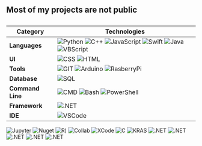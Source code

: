 ## Most of my projects are not public

<!--
**gavinkress/gavinkress** is a ✨ _special_ ✨ repository because its `README.md` (this file) appears on your GitHub profile.


https://img.shields.io/badge/C-00599C?style=for-the-badge&logo=c&logoColor=white
- 🔭 I’m currently working on ...
- 🌱 I’m currently learning ...
- 👯 I’m looking to collaborate on ...
- 🤔 I’m looking for help with ...
- 💬 Ask me about ...
- 📫 How to reach me: ...
- 😄 Pronouns: ...
- ⚡ Fun fact: ...
-->
##
| **Category**  | **Technologies** |
|---------------|------------------|
| **Languages**   | ![Python](https://img.shields.io/badge/-Python-3776AB?style=flat-square&logo=python&logoColor=white) ![C++](https://img.shields.io/badge/-C++-00599C?style=flat-square&logo=c%2B%2B&logoColor=white) ![JavaScript](https://img.shields.io/badge/-JavaScript-F7DF1E?style=flat-square&logo=javascript&logoColor=black) ![Swift](https://img.shields.io/badge/-Swift-FA7343?style=flat-square&logo=swift&logoColor=white) ![Java](https://img.shields.io/badge/-Java-007396?style=flat-square&logo=java&logoColor=white) ![VBScript](https://img.shields.io/badge/-VBScript-5B2C6F?style=flat-square&logo=visual-studio&logoColor=white) |
| **UI**        | ![CSS](https://img.shields.io/badge/-CSS-1572B6?style=flat-square&logo=css3&logoColor=white) ![HTML](https://img.shields.io/badge/-HTML-E34F26?style=flat-square&logo=html5&logoColor=white) |
| **Tools**       | ![GIT](https://img.shields.io/badge/GIT-E44C30?style=for-the-badge&logo=git&logoColor=white) ![Arduino](https://img.shields.io/badge/Arduino-00979D?style=for-the-badge&logo=Arduino&logoColor=white) ![RasberryPi](https://img.shields.io/badge/Raspberry%20Pi-A22846?style=for-the-badge&logo=Raspberry%20Pi&logoColor=white)|
| **Database**  | ![SQL](https://img.shields.io/badge/-SQL-4479A1?style=flat-square&logo=postgresql&logoColor=white) |
| **Command Line**     | ![CMD](https://img.shields.io/badge/windows%20terminal-4D4D4D?style=for-the-badge&logo=windows%20terminal&logoColor=white) ![Bash](https://img.shields.io/badge/-Bash-4EAA25?style=flat-square&logo=gnubash&logoColor=white) ![PowerShell](https://img.shields.io/badge/-PowerShell-5391FE?style=flat-square&logo=powershell&logoColor=white) |
| **Framework** | ![.NET](https://img.shields.io/badge/-.NET-512BD4?style=flat-square&logo=dotnet&logoColor=white) |
| **IDE** | ![VSCode](https://img.shields.io/badge/VSCode-0078D4?style=for-the-badge&logo=visual%20studio%20code&logoColor=white) |
	
 
![Jupyter](![.NET](https://img.shields.io/badge/-.NET-512BD4?style=flat-square&logo=dotnet&logoColor=white))
![Nuget](https://img.shields.io/badge/NuGet-004880?style=for-the-badge&logo=nuget&logoColor=white)
![R](https://img.shields.io/badge/R-276DC3?style=for-the-badge&logo=r&logoColor=white))
![Collab](https://img.shields.io/badge/Colab-F9AB00?style=for-the-badge&logo=googlecolab&color=525252)
![XCode](https://img.shields.io/badge/Xcode-007ACC?style=for-the-badge&logo=Xcode&logoColor=white)
![C](https://img.shields.io/badge/C-00599C?style=for-the-badge&logo=c&logoColor=white)
![KRAS](https://img.shields.io/badge/Keras-D00000?style=for-the-badge&logo=Keras&logoColor=white)
![.NET](https://img.shields.io/badge/-.NET-512BD4?style=flat-square&logo=dotnet&logoColor=white)
![.NET](https://img.shields.io/badge/-.NET-512BD4?style=flat-square&logo=dotnet&logoColor=white)
![.NET](https://img.shields.io/badge/-.NET-512BD4?style=flat-square&logo=dotnet&logoColor=white)
![.NET](https://img.shields.io/badge/-.NET-512BD4?style=flat-square&logo=dotnet&logoColor=white)
![.NET](https://img.shields.io/badge/-.NET-512BD4?style=flat-square&logo=dotnet&logoColor=white)

    
